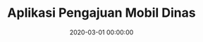 ---
layout: inner
position: left
title: 'Aplikasi Pengajuan Mobil Dinas'
lead_text: 'Android app to manage scheduling and reservations of _mobil dinas_.'
tags: ['MySQL', 'PHP, Yii2', 'Kotlin', 'Android SDK']
#tags: ['MySQL', 'PHP, Yii2', 'Kotlin', 'Android SDK', 'Traccar']
featured_image: ['/img/posts/mobdin-min.png', '/img/posts/mobdin2-min.png']
date: 2020-03-01 00:00:00
categories: ['Solution', 'Android', 'API Service']
project_link: ''
button_icon: ''
button_text: ''
order: 24
visible: 1
company: 'Freelance'
---